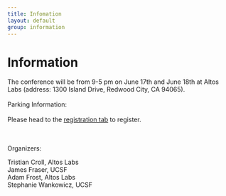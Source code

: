 ```yaml
---
title: Infomation
layout: default
group: information
---
```


# Information

The conference will be from 9-5 pm on June 17th and June 18th at Altos Labs (address: 1300  Island Drive, Redwood City, CA  94065).
<br>
<br>
Parking Information:
<br>
<br>
Please head to the [registration tab](/registration) to register.

<br>
<br>
Organizers:

Tristian Croll, Altos Labs 
<br>
James Fraser, UCSF
<br>
Adam Frost, Altos Labs
<br>
Stephanie Wankowicz, UCSF
